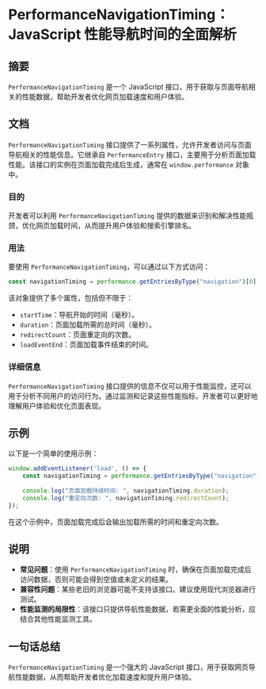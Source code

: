 <!--
Meta Description: # PerformanceNavigationTiming：JavaScript 性能导航时间的全面解析 ## 摘要 `PerformanceNavigationTiming` 是一个 JavaScript 接口，用于获取与页面导航相关的性能数据，帮助开发者优化网页加载速度和用户体验。 ## 文档 ...
Meta Keywords: performancenavigationtiming, javascript, navigationtiming, performance, window
-->

# PerformanceNavigationTiming：JavaScript 性能导航时间的全面解析

## 摘要
`PerformanceNavigationTiming` 是一个 JavaScript 接口，用于获取与页面导航相关的性能数据，帮助开发者优化网页加载速度和用户体验。

## 文档
`PerformanceNavigationTiming` 接口提供了一系列属性，允许开发者访问与页面导航相关的性能信息。它继承自 `PerformanceEntry` 接口，主要用于分析页面加载性能。该接口的实例在页面加载完成后生成，通常在 `window.performance` 对象中。

### 目的
开发者可以利用 `PerformanceNavigationTiming` 提供的数据来识别和解决性能瓶颈，优化网页加载时间，从而提升用户体验和搜索引擎排名。

### 用法
要使用 `PerformanceNavigationTiming`，可以通过以下方式访问：

```javascript
const navigationTiming = performance.getEntriesByType("navigation")[0];
```

该对象提供了多个属性，包括但不限于：

- `startTime`：导航开始的时间（毫秒）。
- `duration`：页面加载所需的总时间（毫秒）。
- `redirectCount`：页面重定向的次数。
- `loadEventEnd`：页面加载事件结束的时间。
  
### 详细信息
`PerformanceNavigationTiming` 接口提供的信息不仅可以用于性能监控，还可以用于分析不同用户的访问行为。通过监测和记录这些性能指标，开发者可以更好地理解用户体验和优化页面表现。

## 示例
以下是一个简单的使用示例：

```javascript
window.addEventListener('load', () => {
    const navigationTiming = performance.getEntriesByType("navigation")[0];
    
    console.log("页面加载持续时间: ", navigationTiming.duration);
    console.log("重定向次数: ", navigationTiming.redirectCount);
});
```

在这个示例中，页面加载完成后会输出加载所需的时间和重定向次数。

## 说明
- **常见问题**：使用 `PerformanceNavigationTiming` 时，确保在页面加载完成后访问数据，否则可能会得到空值或未定义的结果。
- **兼容性问题**：某些老旧的浏览器可能不支持该接口。建议使用现代浏览器进行测试。
- **性能监测的局限性**：该接口只提供导航性能数据，若需更全面的性能分析，应结合其他性能监测工具。

## 一句话总结
`PerformanceNavigationTiming` 是一个强大的 JavaScript 接口，用于获取网页导航性能数据，从而帮助开发者优化加载速度和提升用户体验。
